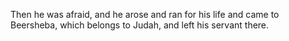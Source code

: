 Then he was afraid, and he arose and ran for his life and came to Beersheba, which belongs to Judah, and left his servant there.
